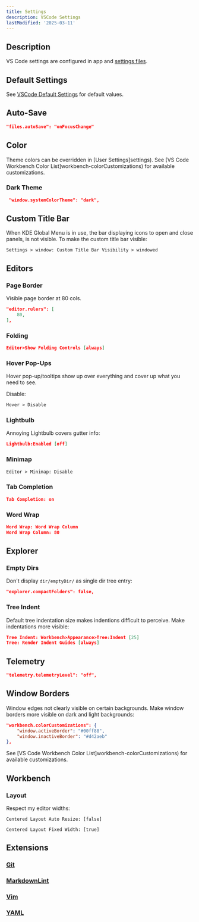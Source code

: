 ```yaml
---
title: Settings
description: VSCode Settings
lastModified: '2025-03-11'
---
```


## Description

VS Code settings are configured in app and [settings files](../vscode/settings-sync#settings-files).

## Default Settings

See [VSCode Default Settings](https://code.visualstudio.com/docs/getstarted/settings#_default-settings) for default values.

## Auto-Save

```json
"files.autoSave": "onFocusChange"
```

## Color

Theme colors can be overridden in [User Settings]settings).  See [VS Code Workbench Color List]workbench-colorCustomizations) for available customizations.

### Dark Theme

```json
 "window.systemColorTheme": "dark",
```

## Custom Title Bar

When KDE Global Menu is in use, the bar displaying icons to open and close panels, is not visible.  To make the custom title bar visible:

`Settings > window: Custom Title Bar Visibility > windowed`

## Editors

### Page Border

Visible page border at 80 cols.

```json
"editor.rulers": [
    80,
],
```

### Folding

```json
Editor>Show Folding Controls [always]
```

### Hover Pop-Ups

Hover pop-up/tooltips show up over everything and cover up what you need to see.

Disable:

```txt
Hover > Disable
```

### Lightbulb

Annoying Lightbulb covers gutter info:

```json
Lightbulb:Enabled [off]
```

### Minimap

```txt
Editor > Minimap: Disable
```

### Tab Completion

```json
Tab Completion: on
```

### Word Wrap

```json
Word Wrap: Word Wrap Column
Word Wrap Column: 80
```

## Explorer

### Empty Dirs

Don't display `dir/emptyDir/` as single dir tree entry:

```json
"explorer.compactFolders": false,
```

### Tree Indent

Default tree indentation size makes indentions difficult to perceive.  Make indentations more visible:

```json
Tree Indent: Workbench>Appearance>Tree:Indent [25]
Tree: Render Indent Guides [always]
```

## Telemetry

```json
"telemetry.telemetryLevel": "off",
```

## Window Borders

Window edges not clearly visible on certain backgrounds.  Make window borders more visible on dark and light backgrounds:

```json
"workbench.colorCustomizations": {
    "window.activeBorder": "#00ff88",
    "window.inactiveBorder": "#d42aeb"
},
```

See [VS Code Workbench Color List]workbench-colorCustomizations) for available customizations.

## Workbench

### Layout

Respect my editor widths:

`Centered Layout Auto Resize: [false]`

`Centered Layout Fixed Width: [true]`

## Extensions

### [Git](extensions#git)

### [MarkdownLint](extensions#markdownlint)

### [Vim](extensions#vim)

### [YAML](extensions#yaml)

